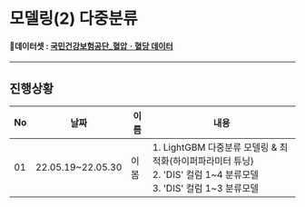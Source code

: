 # 모델링(2) 다중분류

#### 📑데이터셋 : [국민건강보험공단_혈압ㆍ혈당 데이터](https://www.data.go.kr/data/15095105/fileData.do)

---
## 진행상황

|No|날짜|이름|내용|
|---|---|---|---|
|01|22.05.19~22.05.30|이봄|1. LightGBM 다중분류 모델링 & 최적화(하이퍼파라미터 튜닝) </br> 2. 'DIS' 컬럼 1\~4 분류모델 </br> 3. 'DIS' 컬럼 1\~3 분류모델
